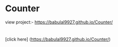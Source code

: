 # Counter
view project:- https://babulal9927.github.io/Counter/
#
[click here] (https://babulal9927.github.io/Counter/)
